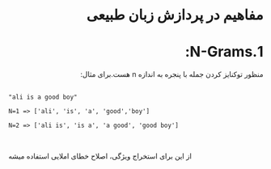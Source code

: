 <h1 dir='rtl'>
مفاهیم در پردازش زبان طبیعی
</h1>
<h1 dir='rtl'>
1.N-Grams:
</h1>
<p dir='rtl'>
منظور توکنایز کردن جمله با پنجره به اندازه n هست.برای مثال:
<br>
 <pre> <code dir='ltr'>
"ali is a good boy" <br>
N=1 => ['ali', 'is', 'a', 'good','boy'] <br>
N=2 => ['ali is', 'is a', 'a good', 'good boy']
    </code></pre><br><dir='rtl'>
 از این برای استخراج ویژگی، اصلاح خطای املایی استفاده میشه
</p>
